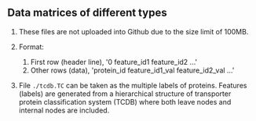 

## Data matrices of different types

1. These files are not uploaded into Github due to the size limit of 100MB.

1. Format:
   1. First row (header line), '0 feature_id1 feature_id2 ...'
   2. Other rows (data), 'protein_id feature_id1_val feature_id2_val ...'

1. File `./tcdb.TC` can be taken as the multiple labels of proteins. Features (labels) are generated from a hierarchical structure of transporter protein classification system (TCDB) where both leave nodes and internal nodes are included. 
